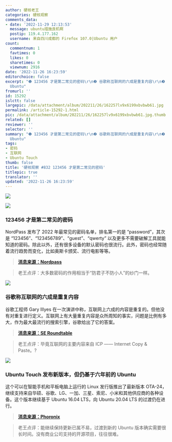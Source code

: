 ```yaml
---
author: 硬核老王
categories: 硬核观察
comments_data:
- date: '2022-11-29 12:13:53'
  message: ubuntu措施良机啊
  postip: 119.4.177.162
  username: 来自四川成都的 Firefox 107.0|Ubuntu 用户
count:
  commentnum: 1
  favtimes: 0
  likes: 0
  sharetimes: 0
  viewnum: 2916
date: '2022-11-26 16:23:59'
editorchoice: false
excerpt: "❶ 123456 才是第二常见的密码\r\n❷ 谷歌称互联网的六成是重复内容\r\n❸ Ubuntu Touch 发布新版本，但仍基于六年前的
  Ubuntu"
fromurl: ''
id: 15292
islctt: false
largepic: /data/attachment/album/202211/26/162257lv9x6199xbvbwb61.jpg
permalink: /article-15292-1.html
pic: /data/attachment/album/202211/26/162257lv9x6199xbvbwb61.jpg.thumb.jpg
related: []
reviewer: ''
selector: ''
summary: "❶ 123456 才是第二常见的密码\r\n❷ 谷歌称互联网的六成是重复内容\r\n❸ Ubuntu Touch 发布新版本，但仍基于六年前的
  Ubuntu"
tags:
- 密码
- 互联网
- Ubuntu Touch
thumb: false
title: '硬核观察 #832 123456 才是第二常见的密码'
titlepic: true
translator: ''
updated: '2022-11-26 16:23:59'
---
```


![](/data/attachment/album/202211/26/162257lv9x6199xbvbwb61.jpg)


![](/data/attachment/album/202211/26/162315um8mkkkkvtv8n5t2.jpg)


### 123456 才是第二常见的密码


NordPass 发布了 2022 年最常见的密码名单，排名第一的是 “password”，其次是 “123456”、“123456789”、“guest”、“qwerty” 以及更多不需要破解工具就能知道的密码。除此以外，还有很多设备的默认密码也很流行。此外，密码也经常随着流行趋势而变化，比如奥斯卡颁奖、流行电影等等。



> 
> **[消息来源：Nordpass](https://nordpass.com/most-common-passwords-list/)**
> 
> 
> 



> 
> 老王点评：大多数密码的作用相当于“防君子不防小人”的纱门一样。
> 
> 
> 


![](/data/attachment/album/202211/26/162325asts5w70bjist4te.jpg)


### 谷歌称互联网的六成是重复内容


谷歌工程师 Gary Illyes 在一次演讲中称，互联网上六成的内容是重复的。但他没有对重复进行定义。互联网上有大量重复内容是众所周知的事实，问题是比例有多大，作为最大最流行的搜索引擎，谷歌给出了它的答案。



> 
> **[消息来源：SE Roundtable](https://www.seroundtable.com/google-60-percent-of-the-internet-is-duplicate-34469.html)**
> 
> 
> 



> 
> 老王点评：毕竟互联网的主要内容来自 ICP —— Internet Copy & Paste。?
> 
> 
> 


![](/data/attachment/album/202211/26/162336hdqksadsdvjqjad8.jpg)


### Ubuntu Touch 发布新版本，但仍基于六年前的 Ubuntu


这个可以在智能手机和平板电脑上运行的 Linux 发行版推出了最新版本 OTA-24，继续支持来自华硕、谷歌、LG、一加、三星、索尼、小米和其他供应商的各种设备。这个版本继续基于 Ubuntu 16.04 LTS，向 Ubuntu 20.04 LTS 的过渡仍在进行。



> 
> **[消息来源：Phoronix](https://www.phoronix.com/news/Ubuntu-Touch-OTA-24)**
> 
> 
> 



> 
> 老王点评：能继续保持更新已属不易，过渡到新的 Ubuntu 版本确实需要很长时间。没有商业公司支持的开源项目，往往很难。
> 
> 
>